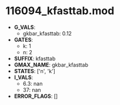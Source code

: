 # 116094_kfasttab.mod

- **G_VALS**:
  - gkbar_kfasttab: 0.12
- **GATES**:
  - k: 1
  - n: 2
- **SUFFIX**: kfasttab
- **GMAX_NAME**: gkbar_kfasttab
- **STATES**: ['n', 'k']
- **I_VALS**:
  - 6.3: nan
  - 37: nan
- **ERROR_FLAGS**: []

